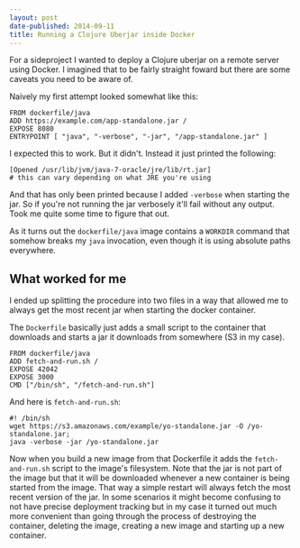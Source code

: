 ```yaml
---
layout: post
date-published: 2014-09-11
title: Running a Clojure Uberjar inside Docker
---
```


For a sideproject I wanted to deploy a Clojure uberjar on a remote server
using Docker. I imagined that to be fairly straight foward but there are some
caveats you need to be aware of.

Naively my first attempt looked somewhat like this:

    FROM dockerfile/java
    ADD https://example.com/app-standalone.jar /
    EXPOSE 8080
    ENTRYPOINT [ "java", "-verbose", "-jar", "/app-standalone.jar" ]

I expected this to work. But it didn't. Instead it just printed the following:

    [Opened /usr/lib/jvm/java-7-oracle/jre/lib/rt.jar]
    # this can vary depending on what JRE you're using


And that has only been printed because I added `-verbose` when starting the jar.
So if you're not running the jar verbosely it'll fail without any output.
Took me quite some time to figure that out.

As it turns out the `dockerfile/java` image contains a `WORKDIR`
command that somehow breaks my `java` invocation, even though it is
using absolute paths everywhere.

## What worked for me

I ended up splitting the procedure into two files in a way that allowed
me to always get the most recent jar when starting the docker container.

The `Dockerfile` basically just adds a small script to the container that
downloads and starts a jar it downloads from somewhere (S3 in my case).

    FROM dockerfile/java
    ADD fetch-and-run.sh /
    EXPOSE 42042
    EXPOSE 3000
    CMD ["/bin/sh", "/fetch-and-run.sh"]

And here is `fetch-and-run.sh`:

    #! /bin/sh
    wget https://s3.amazonaws.com/example/yo-standalone.jar -O /yo-standalone.jar;
    java -verbose -jar /yo-standalone.jar

Now when you build a new image from that Dockerfile it adds the
`fetch-and-run.sh` script to the image's filesystem. Note that the
jar is not part of the image but that it will be downloaded whenever
a new container is being started from the image. That way a simple restart
will always fetch the most recent version of the jar. In some
scenarios it might become confusing to not have precise deployment
tracking but in my case it turned out much more convenient than going
through the process of destroying the container, deleting the image,
creating a new image and starting up a new container.
